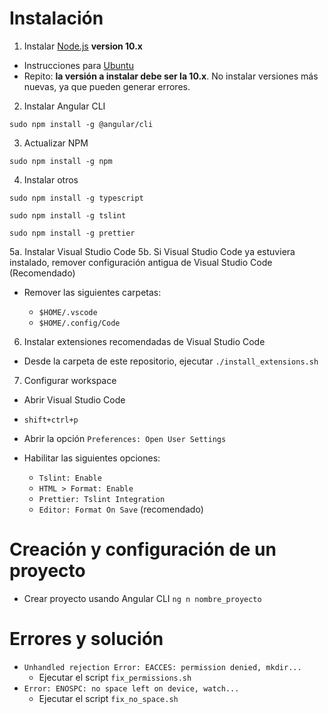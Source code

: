 # Instalación

1. Instalar [Node.js](https://github.com/nodesource/distributions/blob/master/README.md) **version 10.x**

- Instrucciones para [Ubuntu](https://github.com/nodesource/distributions/blob/master/README.md#debinstall)
- Repito: **la versión a instalar debe ser la 10.x**. No instalar versiones más nuevas, ya que pueden generar errores.

2. Instalar Angular CLI

`sudo npm install -g @angular/cli`

3. Actualizar NPM

`sudo npm install -g npm`

4. Instalar otros

`sudo npm install -g typescript`

`sudo npm install -g tslint`

`sudo npm install -g prettier`

5a. Instalar Visual Studio Code
5b. Si Visual Studio Code ya estuviera instalado, remover configuración antigua de Visual Studio Code (Recomendado)

- Remover las siguientes carpetas:

  - `$HOME/.vscode`
  - `$HOME/.config/Code`

6. Instalar extensiones recomendadas de Visual Studio Code

- Desde la carpeta de este repositorio, ejecutar `./install_extensions.sh`

7. Configurar workspace

- Abrir Visual Studio Code
- `shift+ctrl+p`
- Abrir la opción `Preferences: Open User Settings`
- Habilitar las siguientes opciones:

  - `Tslint: Enable`
  - `HTML > Format: Enable`
  - `Prettier: Tslint Integration`
  - `Editor: Format On Save` (recomendado)

# Creación y configuración de un proyecto

- Crear proyecto usando Angular CLI
  `ng n nombre_proyecto`

# Errores y solución

- `Unhandled rejection Error: EACCES: permission denied, mkdir...`
  - Ejecutar el script `fix_permissions.sh`
- `Error: ENOSPC: no space left on device, watch...`
  - Ejecutar el script `fix_no_space.sh`
